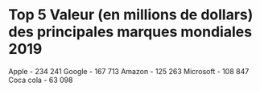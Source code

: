 # Top 5 Valeur (en millions de dollars) des principales marques mondiales 2019

Apple - 234 241
Google - 167 713
Amazon - 125 263
Microsoft - 108 847
Coca cola - 63 098
